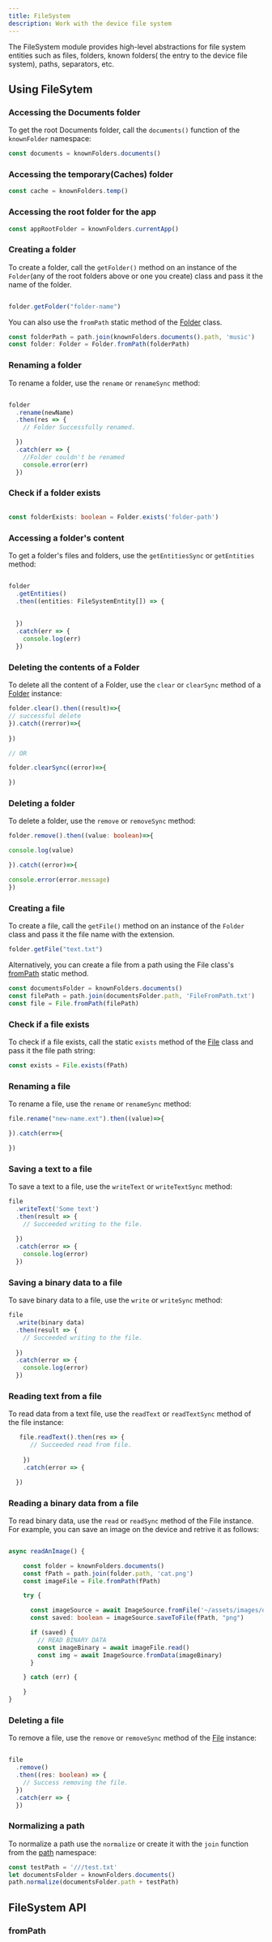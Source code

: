 ```yaml
---
title: FileSystem
description: Work with the device file system
---
```


The FileSystem module provides high-level abstractions for file system entities such as files, folders, known folders( the entry to the device file system), paths, separators, etc.

## Using FileSytem

### Accessing the Documents folder

To get the root Documents folder, call the `documents()` function of the `knownFolder` namespace:

```ts
const documents = knownFolders.documents()
```

### Accessing the temporary(Caches) folder

```ts
const cache = knownFolders.temp()
```

### Accessing the root folder for the app

```ts
const appRootFolder = knownFolders.currentApp()
```

### Creating a folder

To create a folder, call the `getFolder()` method on an instance of the `Folder`(any of the root folders above or one you create) class and  pass it the name of the folder.

```ts

folder.getFolder("folder-name")
```

You can also use the `fromPath` static method of the [Folder](#folder) class.

```ts
const folderPath = path.join(knownFolders.documents().path, 'music')
const folder: Folder = Folder.fromPath(folderPath)

```

### Renaming a folder

To rename a folder, use the `rename` or `renameSync` method:

```ts

folder
  .rename(newName)
  .then(res => {
    // Folder Successfully renamed.

  })
  .catch(err => {
    //Folder couldn't be renamed
    console.error(err)
  })

```
### Check if a folder exists

```ts

const folderExists: boolean = Folder.exists('folder-path')

```

### Accessing a folder's content

To get a folder's files and folders, use the `getEntitiesSync` or  `getEntities` method:


```ts

folder
  .getEntities()
  .then((entities: FileSystemEntity[]) => {
    
  
  })
  .catch(err => {
    console.log(err)
  })

  ```

### Deleting the contents of a Folder

To delete all the content of a Folder, use the `clear` or `clearSync` method of a [Folder](#folder) instance:

```ts
folder.clear().then((result)=>{
// successful delete
}).catch((rerror)=>{
  
})

// OR

folder.clearSync((error)=>{

})
```

### Deleting a folder

To delete a folder, use the `remove` or `removeSync` method:

```ts
folder.remove().then((value: boolean)=>{

console.log(value)

}).catch((error)=>{

console.error(error.message)
})
```

### Creating a file

To create a file, call the `getFile()` method on an instance of the `Folder` class and pass it the file name with the extension.

```ts
folder.getFile("text.txt")
```

Alternatively, you can create a file from a path using the File class's  [fromPath](#frompath) static method.

```ts
const documentsFolder = knownFolders.documents()
const filePath = path.join(documentsFolder.path, 'FileFromPath.txt')
const file = File.fromPath(filePath)
```

### Check if a file exists

To check if a file exists, call the static `exists` method of the [File]() class and pass it the file path string:

```ts
const exists = File.exists(fPath)
```

### Renaming a file

To rename a file, use the `rename` or `renameSync` method: 

```ts
file.rename("new-name.ext").then((value)=>{

}).catch(err=>{

})
```

### Saving a text to a file

To save a text to a file, use the `writeText` or `writeTextSync` method:

```ts
file
  .writeText('Some text')
  .then(result => {
    // Succeeded writing to the file.
 
  })
  .catch(error => {
    console.log(error)
  })

```

### Saving a binary data to a file
<!-- TODO: binary data example -->
To save binary data to a file, use the `write` or `writeSync` method:

```ts
file
  .write(binary data)
  .then(result => {
    // Succeeded writing to the file.
 
  })
  .catch(error => {
    console.log(error)
  })

```

### Reading text from a file

To read data from a text file, use the `readText` or `readTextSync` method of the file instance:
```ts
   file.readText().then(res => {
      // Succeeded read from file.
      
    })
    .catch(error => {

  })
```

### Reading a binary data from a file

To read binary data, use the `read` or `readSync` method of the File instance. For example, you can save an image on the device and retrive it as follows:

```ts

async readAnImage() {

    const folder = knownFolders.documents()
    const fPath = path.join(folder.path, 'cat.png')
    const imageFile = File.fromPath(fPath)

    try {

      const imageSource = await ImageSource.fromFile('~/assets/images/download.jpeg')
      const saved: boolean = imageSource.saveToFile(fPath, "png")

      if (saved) {
        // READ BINARY DATA
        const imageBinary = await imageFile.read()
        const img = await ImageSource.fromData(imageBinary)
      }

    } catch (err) {

    }
}
```

### Deleting a file

To remove a file, use the `remove` or `removeSync` method of the [File]() instance:

```ts

file
  .remove()
  .then((res: boolean) => {
    // Success removing the file.
  })
  .catch(err => {
  })

 ``` 

 ### Normalizing a path

 To normalize a path use the `normalize` or create it with the `join` function from the [path]() namespace:

```ts
const testPath = '///test.txt'
let documentsFolder = knownFolders.documents()
path.normalize(documentsFolder.path + testPath)
```

## FileSystem API

### fromPath